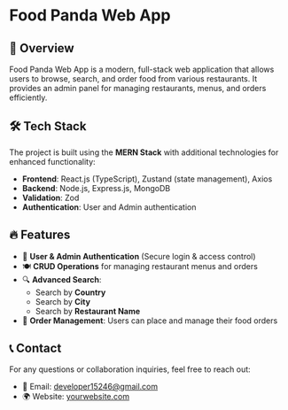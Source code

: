 # Food Panda Web App

## 🚀 Overview

Food Panda Web App is a modern, full-stack web application that allows users to browse, search, and order food from various restaurants. It provides an admin panel for managing restaurants, menus, and orders efficiently.

## 🛠️ Tech Stack

The project is built using the **MERN Stack** with additional technologies for enhanced functionality:

- **Frontend**: React.js (TypeScript), Zustand (state management), Axios
- **Backend**: Node.js, Express.js, MongoDB
- **Validation**: Zod
- **Authentication**: User and Admin authentication

## 🔥 Features

- 🔐 **User & Admin Authentication** (Secure login & access control)
- 🍽️ **CRUD Operations** for managing restaurant menus and orders
- 🔍 **Advanced Search**:
  - Search by **Country**
  - Search by **City**
  - Search by **Restaurant Name**
- 🛒 **Order Management**: Users can place and manage their food orders

## 📞 Contact

For any questions or collaboration inquiries, feel free to reach out:

- 📧 Email: developer15246@gmail.com
- 🌍 Website: [yourwebsite.com](https://yourwebsite.com)
